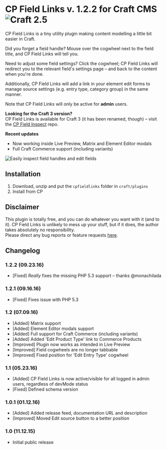 # CP Field Links v. 1.2.2 for Craft CMS ![Craft 2.5](https://img.shields.io/badge/craft-2.5-red.svg?style=flat-square)

CP Field Links is a tiny utility plugin making content modelling a little bit easier in Craft.  

Did you forget a field handle? Mouse over the cogwheel next to the field title, and CP Field Links will tell you.  

Need to adjust some field settings? Click the cogwheel; CP Field Links will redirect you to the relevant field's settings page – and back to the content when you're done.  

Additionally, CP Field Links will add a link in your element edit forms to manage source settings (e.g. entry type, category group) in the same manner.  

Note that CP Field Links will only be active for **admin** users.  

**Looking for the Craft 3 version?**  
CP Field Links is available for Craft 3 (it has been renamed, though) – visit the [CP Field Inspect](https://github.com/mmikkel/CpFieldInspect-Craft) repo.  

**Recent updates**  
* Now working inside Live Preview, Matrix and Element Editor modals
* Full Craft Commerce support (including variants)

![Easily inspect field handles and edit fields](http://g.recordit.co/i8SOUKWYpq.gif)

## Installation

1. Download, unzip and put the `cpfieldlinks` folder in `craft/plugins`
2. Install from CP

## Disclaimer

This plugin is totally free, and you can do whatever you want with it (and to it). CP Field Links is unlikely to mess up your stuff, but if it does, the author takes absolutely no responsibility.  
Please direct any bug reports or feature requests [here](https://github.com/mmikkel/CpFieldLinks-Craft/issues).

## Changelog

### 1.2.2 (09.23.16)
* [Fixed] _Really_ fixes the missing PHP 5.3 support – thanks @monachilada

### 1.2.1 (09.16.16)
* [Fixed] Fixes issue with PHP 5.3

### 1.2 (07.09.16)
* [Added] Matrix support
* [Added] Element Editor modals support
* [Added] Full support for Craft Commerce (including variants)
* [Added] Added 'Edit Product Type' link to Commerce Products
* [Improved] Plugin now works as intended in Live Preview
* [Improved] Field cogwheels are no longer tabbable
* [Improved] Fixed position for 'Edit Entry Type' cogwheel

### 1.1 (05.23.16)
* [Added] CP Field Links is now active/visible for all logged in admin users, regardless of devMode status
* [Fixed] Defined schema version

### 1.0.1 (01.12.16)
* [Added] Added release feed, documentation URL and description
* [Improved] Moved Edit source button to a better position

### 1.0 (11.12.15)
* Initial public release
